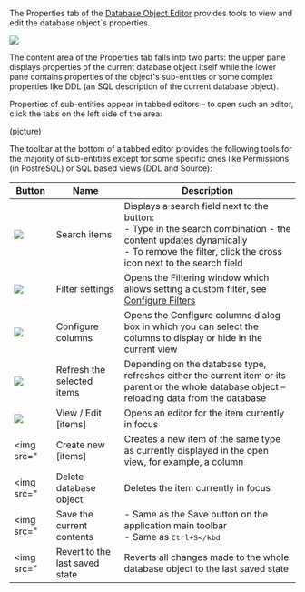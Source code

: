 The Properties tab of the [Database Object Editor](https://github.com/serge-rider/dbeaver/wiki/Database-Object-Editor) provides tools to view and edit the database object`s properties. 

<img src="https://www.dropbox.com/s/w01qxmgh5l82j2s/View%20editor.png?raw=1"/>

The content area of the Properties tab falls into two parts: the upper pane displays properties of the current database object itself while the lower pane contains properties of the object`s sub-entities or some complex properties like DDL (an SQL description of the current database object).

Properties of sub-entities appear in tabbed editors – to open such an editor, click the tabs on the left side of the area:

(picture)

The toolbar at the bottom of a tabbed editor provides the following tools for the majority of sub-entities except for some specific ones like Permissions (in PostreSQL) or SQL based views (DDL and Source):

Button|Name|Description
------|----|-----------
<img src="https://www.dropbox.com/s/ymgrvdc9rizdxmo/search%20icon.png?raw=1"/>|Search items|Displays a search field next to the button:<br/>- Type in the search combination - the content updates dynamically<br/>- To remove the filter, click the cross icon next to the search field
<img src="https://www.dropbox.com/s/c49v6wtsr4w7tin/Filter%20settings%20icon.png?raw=1"/>|Filter settings|Opens the Filtering window which allows setting a custom filter, see [Configure Filters](https://github.com/serge-rider/dbeaver/wiki/Configure-Filters)
<img src="https://www.dropbox.com/s/h01225sper0kfjw/Configure%20columns%20icon.png?raw=1"/>|Configure columns|Opens the Configure columns dialog box in which you can select the columns to display or hide in the current view
<img src="https://www.dropbox.com/s/b0kh0gj14wvfhlx/Refresh%20items%20icon.png?raw=1"/>|Refresh the selected items|Depending on the database type, refreshes either the current item or its parent or the whole database object – reloading data from the database
<img src="https://www.dropbox.com/s/vlflmta976cuydd/View-edit%20item%20icon.png?raw=1"/>|View / Edit [items]|Opens an editor for the item currently in focus
<img src="|Create new [items]|Creates a new item of the same type as currently displayed in the open view, for example, a column
<img src="|Delete database object|Deletes the item currently in focus
<img src="|Save the current contents|- Same as the Save button on the application main toolbar<br/>- Same as <kbd>Ctrl+S</kbd|Opens the Persist Changes window that allows saving changes in the currently open sub-entity<br/>NOTE: DBeaver recommends saving work after each change. 
<img src="|Revert to the last saved state|Reverts all changes made to the whole database object to the last saved state 

